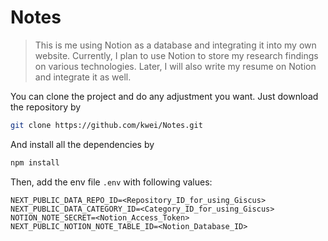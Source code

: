 # Notes
> This is me using Notion as a database and integrating it into my own website. Currently, I plan to use Notion to store my research findings on various technologies. Later, I will also write my resume on Notion and integrate it as well.

You can clone the project and do any adjustment you want. Just download the repository by 
```bash
git clone https://github.com/kwei/Notes.git
```
And install all the dependencies by
```bash
npm install
```

Then, add the env file `.env` with following values:
```dotenv
NEXT_PUBLIC_DATA_REPO_ID=<Repository_ID_for_using_Giscus>
NEXT_PUBLIC_DATA_CATEGORY_ID=<Category_ID_for_using_Giscus>
NOTION_NOTE_SECRET=<Notion_Access_Token>
NEXT_PUBLIC_NOTION_NOTE_TABLE_ID=<Notion_Database_ID>
```
